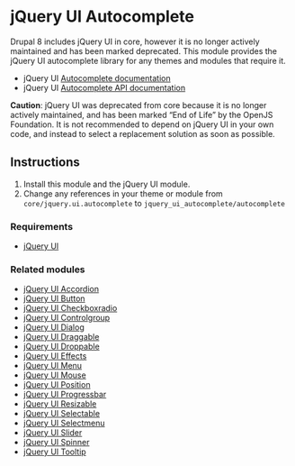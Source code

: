 # jQuery UI Autocomplete

Drupal 8 includes jQuery UI in core, however it is no longer actively
maintained and has been marked deprecated. This module provides the
jQuery UI autocomplete library for any themes and modules that require it.

  - jQuery UI [Autocomplete documentation](https://jqueryui.com/autocomplete/)
  - jQuery UI [Autocomplete API documentation](https://api.jqueryui.com/autocomplete/)

**Caution**: jQuery UI was deprecated from core because it is no longer
actively maintained, and has been marked “End of Life” by the OpenJS
Foundation. It is not recommended to depend on jQuery UI in your own
code, and instead to select a replacement solution as soon as possible.

## Instructions

1.  Install this module and the jQuery UI module.
2.  Change any references in your theme or module from
    `core/jquery.ui.autocomplete` to `jquery_ui_autocomplete/autocomplete`

### Requirements

  - [jQuery UI](https://www.drupal.org/project/jquery_ui)

### Related modules

  - [jQuery UI Accordion](https://www.drupal.org/project/jquery_ui_accordion)
  - [jQuery UI Button](https://www.drupal.org/project/jquery_ui_button)
  - [jQuery UI Checkboxradio](https://www.drupal.org/project/jquery_ui_checkboxradio)
  - [jQuery UI Controlgroup](https://www.drupal.org/project/jquery_ui_controlgroup)
  - [jQuery UI Dialog](https://www.drupal.org/project/jquery_ui_draggable)
  - [jQuery UI Draggable](https://www.drupal.org/project/jquery_ui_draggable)
  - [jQuery UI Droppable](https://www.drupal.org/project/jquery_ui_droppable)
  - [jQuery UI Effects](https://www.drupal.org/project/jquery_ui_effects)
  - [jQuery UI Menu](https://www.drupal.org/project/jquery_ui_menu)
  - [jQuery UI Mouse](https://www.drupal.org/project/jquery_ui_mouse)
  - [jQuery UI Position](https://www.drupal.org/project/jquery_ui_position)
  - [jQuery UI Progressbar](https://www.drupal.org/project/jquery_ui_progressbar)
  - [jQuery UI Resizable](https://www.drupal.org/project/jquery_ui_resizable)
  - [jQuery UI Selectable](https://www.drupal.org/project/jquery_ui_selectable)
  - [jQuery UI Selectmenu](https://www.drupal.org/project/jquery_ui_selectmenu)
  - [jQuery UI Slider](https://www.drupal.org/project/jquery_ui_slider)
  - [jQuery UI Spinner](https://www.drupal.org/project/jquery_ui_spinner)
  - [jQuery UI Tooltip](https://www.drupal.org/project/jquery_ui_tooltip)
